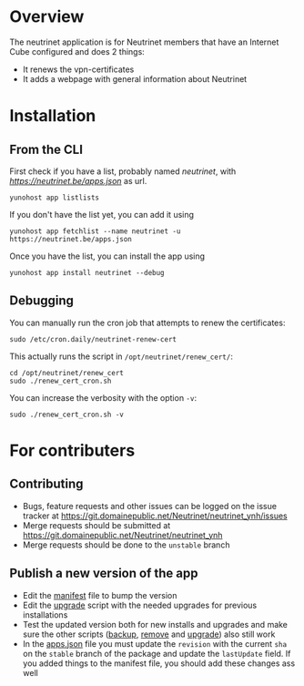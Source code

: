 # Overview

The neutrinet application is for Neutrinet members that have an Internet Cube configured and does 2 things:
* It renews the vpn-certificates
* It adds a webpage with general information about Neutrinet

# Installation
## From the CLI

First check if you have a list, probably named *neutrinet*, with *https://neutrinet.be/apps.json* as url.

```shell
yunohost app listlists
```

If you don't have the list yet, you can add it using

```shell
yunohost app fetchlist --name neutrinet -u https://neutrinet.be/apps.json
```

Once you have the list, you can install the app using

```shell
yunohost app install neutrinet --debug
```

## Debugging

You can manually run the cron job that attempts to renew the certificates:
```shell
sudo /etc/cron.daily/neutrinet-renew-cert
```

This actually runs the script in `/opt/neutrinet/renew_cert/`:
```shell
cd /opt/neutrinet/renew_cert
sudo ./renew_cert_cron.sh
```

You can increase the verbosity with the option `-v`:
```shell
sudo ./renew_cert_cron.sh -v
```

# For contributers
## Contributing
* Bugs, feature requests and other issues can be logged on the issue tracker at https://git.domainepublic.net/Neutrinet/neutrinet_ynh/issues
* Merge requests should be submitted at https://git.domainepublic.net/Neutrinet/neutrinet_ynh
* Merge requests should be done to the `unstable` branch

## Publish a new version of the app

* Edit the [manifest](manifest.json) file to bump the version
* Edit the [upgrade](scripts/upgrade) script with the needed upgrades for previous installations
* Test the updated version both for new installs and upgrades and make sure the other scripts ([backup](scripts/backup), [remove](scripts/remove) and [upgrade](scripts/upgrade)) also still work
* In the [apps.json](https://neutrinet.be/apps.json) file you must update the `revision` with the current `sha` on the `stable` branch of the package and update the `lastUpdate` field. If you added things to the manifest file, you should add these changes ass well 

